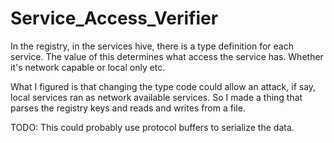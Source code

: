 # Service_Access_Verifier
In the registry, in the services hive, there is a type definition for each service.
The value of this determines what access the service has. Whether it's network capable or local only etc.

What I figured is that changing the type code could allow an attack, if say, local services ran as network available services.
So I made a thing that parses the registry keys and reads and writes from a file.

TODO:
This could probably use protocol buffers to serialize the data.
